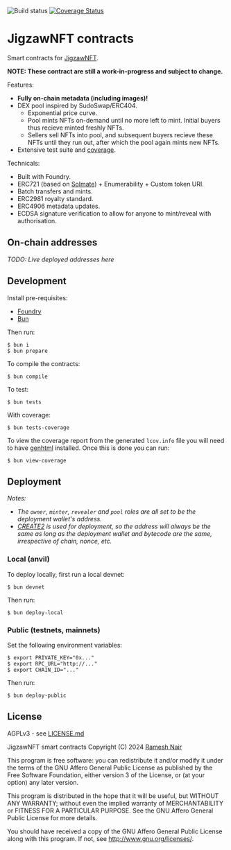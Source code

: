 ![Build status](https://github.com/JigzawNFT/contracts/actions/workflows/ci.yml/badge.svg?branch=master)
[![Coverage Status](https://coveralls.io/repos/github/JigzawNFT/contracts/badge.svg?t=wvNXqi)](https://coveralls.io/github/JigzawNFT/contracts)

# JigzawNFT contracts

Smart contracts for [JigzawNFT](https://jigzaw.xyz).

**NOTE: These contract are still a work-in-progress and subject to change.**

Features:

* **Fully on-chain metadata (including images)!**
* DEX pool inspired by SudoSwap/ERC404.
  * Exponential price curve.
  * Pool mints NFTs on-demand until no more left to mint. Initial buyers thus recieve minted freshly NFTs.
  * Sellers sell NFTs into pool, and subsequent buyers recieve these NFTs until they run out, after which the pool again mints new NFTs.
* Extensive test suite and [coverage](https://coveralls.io/github/JigzawNFT/contracts).

Technicals:

* Built with Foundry.
* ERC721 (based on [Solmate](https://github.com/transmissions11/solmate/blob/main/src/tokens/ERC721.sol)) + Enumerability + Custom token URI.
* Batch transfers and mints.
* ERC2981 royalty standard.
* ERC4906 metadata updates.
* ECDSA signature verification to allow for anyone to mint/reveal with authorisation.

## On-chain addresses

_TODO: Live deployed addresses here_

## Development

Install pre-requisites:

* [Foundry](https://book.getfoundry.sh/)
* [Bun](https://bun.sh/)

Then run:

```shell
$ bun i
$ bun prepare
```

To compile the contracts:

```shell
$ bun compile
```

To test:

```shell
$ bun tests
```

With coverage:

```shell
$ bun tests-coverage
```

To view the coverage report from the generated `lcov.info` file you will need to have [genhtml](https://command-not-found.com/genhtml) installed. Once this is done you can run:

```shell
$ bun view-coverage
```


## Deployment

_Notes:_

* _The `owner`, `minter`, `revealer` and `pool` roles are all set to be the deployment wallet's address._
* _[CREATE2](https://book.getfoundry.sh/tutorials/create2-tutorial) is used for deployment, so the address will always be the same as long as the deployment wallet and bytecode are the same, irrespective of chain, nonce, etc._

### Local (anvil)

To deploy locally, first run a local devnet:

```shell
$ bun devnet
```

Then run:

```shell
$ bun deploy-local
```

### Public (testnets, mainnets)

Set the following environment variables:

```shell
$ export PRIVATE_KEY="0x..."
$ export RPC_URL="http://..."
$ export CHAIN_ID="..."
```

Then run:

```shell
$ bun deploy-public
```

## License

AGPLv3 - see [LICENSE.md](LICENSE.md)

JigzawNFT smart contracts
Copyright (C) 2024  [Ramesh Nair](https://hiddentao.com)

This program is free software: you can redistribute it and/or modify
it under the terms of the GNU Affero General Public License as published by
the Free Software Foundation, either version 3 of the License, or
(at your option) any later version.

This program is distributed in the hope that it will be useful,
but WITHOUT ANY WARRANTY; without even the implied warranty of
MERCHANTABILITY or FITNESS FOR A PARTICULAR PURPOSE.  See the
GNU Affero General Public License for more details.

You should have received a copy of the GNU Affero General Public License
along with this program.  If not, see <http://www.gnu.org/licenses/>.
